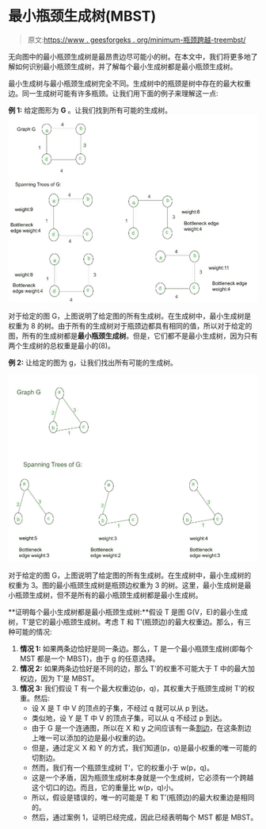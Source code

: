 # 最小瓶颈生成树(MBST)

> 原文:[https://www . geesforgeks . org/minimum-瓶颈跨越-treembst/](https://www.geeksforgeeks.org/minimum-bottleneck-spanning-treembst/)

无向图中的最小瓶颈生成树是最昂贵边尽可能小的树。在本文中，我们将更多地了解如何识别最小瓶颈生成树，并了解每个最小生成树都是最小瓶颈生成树。

最小生成树与最小瓶颈生成树完全不同。生成树中的瓶颈是树中存在的最大权重边。同一生成树可能有许多瓶颈。让我们用下面的例子来理解这一点:

**例 1:** 给定图形为 **G** 。让我们找到所有可能的生成树。
[![](img/c9b2544983cad3cb3ecf1fd34859fad5.png)](https://media.geeksforgeeks.org/wp-content/uploads/20200517204439/Example-of-spanning-trees2.jpg)

对于给定的图 G，上图说明了给定图的所有生成树。在生成树中，最小生成树是权重为 8 的树。由于所有的生成树对于瓶颈边都具有相同的值，所以对于给定的图，所有的生成树都是**最小瓶颈生成树**。但是，它们都不是最小生成树，因为只有两个生成树的总权重是最小的(8)。

**例 2:** 让给定的图为 g，让我们找出所有可能的生成树。

[![](img/5938b7894b62d235b49ddc0253484041.png)](https://media.geeksforgeeks.org/wp-content/uploads/20200517205155/Example21.jpg)

对于给定的图 G，上图说明了给定图的所有生成树。在生成树中，最小生成树的权重为 3。图的最小瓶颈生成树是瓶颈边权重为 3 的树。这里，最小生成树是最小瓶颈生成树，但不是所有的最小瓶颈生成树都是最小生成树。

**证明每个最小生成树都是最小瓶颈生成树:**假设 T 是图 G(V，E)的最小生成树，T’是它的最小瓶颈生成树。考虑 T 和 T’(瓶颈边)的最大权重边。那么，有三种可能的情况:

1.  **情况 1:** 如果两条边恰好是同一条边。那么，T 是一个最小瓶颈生成树(即每个 MST 都是一个 MBST)，由于 g 的任意选择。
2.  **情况 2:** 如果两条边恰好是不同的边，那么 T’的权重不可能大于 T 中的最大加权边，因为 T’是 MBST。
3.  **情况 3:** 我们假设 T 有一个最大权重边(p，q)，其权重大于瓶颈生成树 T’的权重。然后:
    *   设 X 是 T 中 V 的顶点的子集，不经过 q 就可以从 p 到达。
    *   类似地，设 Y 是 T 中 V 的顶点子集，可以从 q 不经过 p 到达。
    *   由于 G 是一个连通图，所以在 X 和 y 之间应该有一条[割边](https://www.geeksforgeeks.org/articulation-points-or-cut-vertices-in-a-graph/)，在这条割边上唯一可以添加的边是最小权重的边。
    *   但是，通过定义 X 和 Y 的方式，我们知道(p，q)是最小权重的唯一可能的切割边。
    *   然而，我们有一个瓶颈生成树 T’，它的权重小于 w(p，q)。
    *   这是一个矛盾，因为瓶颈生成树本身就是一个生成树，它必须有一个跨越这个切口的边。而且，它的重量比 w(p，q)小。
    *   所以，假设是错误的，唯一的可能是 T 和 T’(瓶颈边)的最大权重边是相同的。
    *   然后，通过案例 1，证明已经完成，因此已经表明每个 MST 都是 MBST。